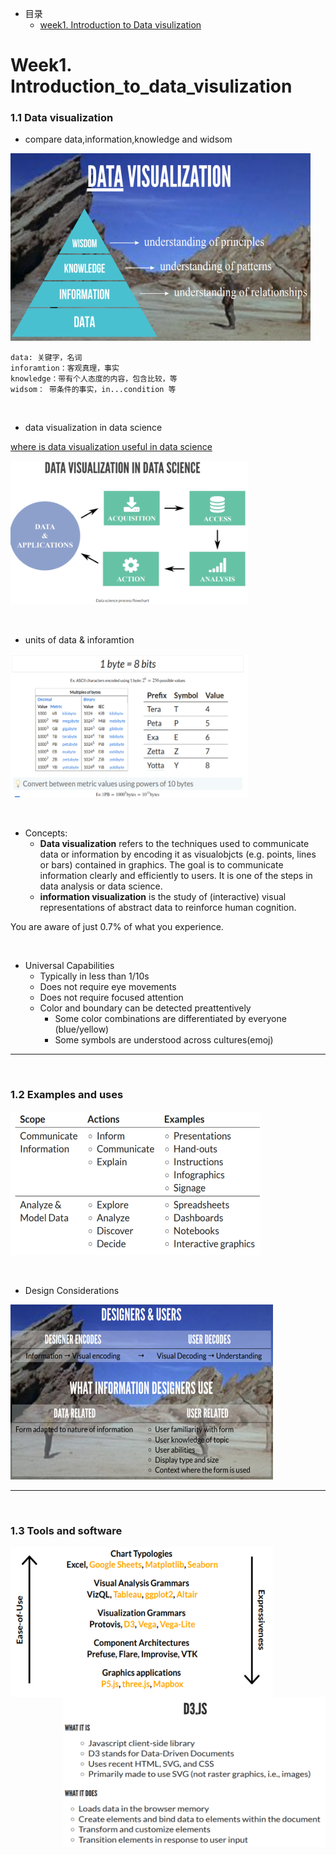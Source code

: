 * 目录
    * [week1. Introduction to Data visulization]()







# Week1. Introduction_to_data_visulization

### 1.1 Data visualization


* compare data,information,knowledge and widsom

<img src="./pic/1_1_1.png" width = "480" height = "300" alt="data_visualization" />


    data: 关键字，名词
    inforamtion：客观真理，事实
    knowledge：带有个人态度的内容，包含比较，等
    widsom： 带条件的事实，in...condition 等

&nbsp;

* data visualization in data science

[where is data visualization useful in data science](https://www.menti.com/cwi1vhv27g)

<img src="./pic/1_1_2.png" width = "380" height = "230" alt="data_visualization" />

&nbsp;

* units of data & inforamtion 

<img src="./pic/1_1_3.png" width = "380" height = "230" alt="data_visualization" />

&nbsp;

* Concepts:
    * **Data visualization** refers to the techniques used to communicate data or information by encoding it as visualobjcts (e.g. points, lines or bars) contained in graphics. The goal is to communicate information clearly and efficiently to users. It is one of the steps in data analysis or data science.
    * **information visualization** is the study of (interactive) visual representations of abstract data to reinforce human cognition.

You are aware of just 0.7% of what you experience.

&nbsp;

* Universal Capabilities
    * Typically in less than 1/10s
    * Does not require eye movements
    * Does not require focused attention
    * Color and boundary can be detected preattentively
        * Some color combinations are differentiated by everyone (blue/yellow)
        * Some symbols are understood across cultures(emoj)

----
&nbsp;

### 1.2 Examples and uses

<img src="./pic/1_1_4.png"  width = "400" height = "230" alt="data_visualization" />

&nbsp;

* Design Considerations

<img src="./pic/1_3_1.png" width = "420" height = "280" alt="data_visualization" />

----
&nbsp;

### 1.3 Tools and software

<img src="./pic/1_4_1.png" style='float:left' width = "420" height = "240" alt="data_visualization" />
<img src="./pic/1_4_2.png"  style="float:right;clear:left" width = "420" height = "240" alt="data_visualization" />







